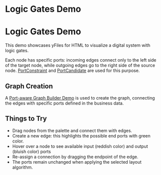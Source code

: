 <!--
 //////////////////////////////////////////////////////////////////////////////
 // @license
 // This file is part of yFiles for HTML 2.6.0.4.
 // Use is subject to license terms.
 //
 // Copyright (c) 2000-2024 by yWorks GmbH, Vor dem Kreuzberg 28,
 // 72070 Tuebingen, Germany. All rights reserved.
 //
 //////////////////////////////////////////////////////////////////////////////
-->
# Logic Gates Demo

# Logic Gates Demo

This demo showcases yFiles for HTML to visualize a digital system with logic gates.

Each node has specific ports: incoming edges connect only to the left side of the target node, while outgoing edges go to the right side of the source node. [PortConstraint](https://docs.yworks.com/yfileshtml/#/api/PortConstraint) and [PortCandidate](https://docs.yworks.com/yfileshtml/#/api/PortCandidate) are used for this purpose.

## Graph Creation

A [Port-aware Graph Builder Demo](../../databinding/port-aware-graph-builder/) is used to create the graph, connecting the edges with specific ports defined in the business data.

## Things to Try

- Drag nodes from the palette and connect them with edges.
- Create a new edge: this highlights the possible end ports with green color.
- Hover over a node to see available input (reddish color) and output (bluish color) ports
- Re-assign a connection by dragging the endpoint of the edge.
- The ports remain unchanged when applying the selected layout algorithm.
